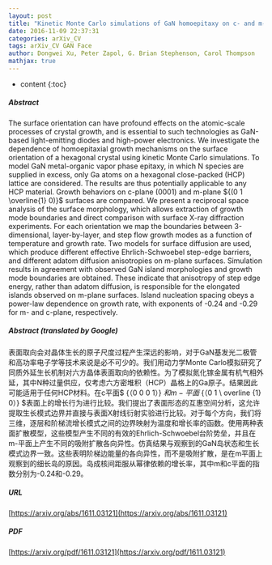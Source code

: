 ```yaml
---
layout: post
title: "Kinetic Monte Carlo simulations of GaN homoepitaxy on c- and m-plane surfaces"
date: 2016-11-09 22:37:31
categories: arXiv_CV
tags: arXiv_CV GAN Face
author: Dongwei Xu, Peter Zapol, G. Brian Stephenson, Carol Thompson
mathjax: true
---
```


* content
{:toc}

##### Abstract
The surface orientation can have profound effects on the atomic-scale processes of crystal growth, and is essential to such technologies as GaN-based light-emitting diodes and high-power electronics. We investigate the dependence of homoepitaxial growth mechanisms on the surface orientation of a hexagonal crystal using kinetic Monte Carlo simulations. To model GaN metal-organic vapor phase epitaxy, in which N species are supplied in excess, only Ga atoms on a hexagonal close-packed (HCP) lattice are considered. The results are thus potentially applicable to any HCP material. Growth behaviors on c-plane ${(0 0 0 1)}$ and m-plane ${(0 1 \overline{1} 0)}$ surfaces are compared. We present a reciprocal space analysis of the surface morphology, which allows extraction of growth mode boundaries and direct comparison with surface X-ray diffraction experiments. For each orientation we map the boundaries between 3-dimensional, layer-by-layer, and step flow growth modes as a function of temperature and growth rate. Two models for surface diffusion are used, which produce different effective Ehrlich-Schwoebel step-edge barriers, and different adatom diffusion anisotropies on m-plane surfaces. Simulation results in agreement with observed GaN island morphologies and growth mode boundaries are obtained. These indicate that anisotropy of step edge energy, rather than adatom diffusion, is responsible for the elongated islands observed on m-plane surfaces. Island nucleation spacing obeys a power-law dependence on growth rate, with exponents of -0.24 and -0.29 for m- and c-plane, respectively.

##### Abstract (translated by Google)
表面取向会对晶体生长的原子尺度过程产生深远的影响，对于GaN基发光二极管和高功率电子学等技术来说是必不可少的。我们用动力学Monte Carlo模拟研究了同质外延生长机制对六方晶体表面取向的依赖性。为了模拟氮化镓金属有机气相外延，其中N种过量供应，仅考虑六方密堆积（HCP）晶格上的Ga原子。结果因此可能适用于任何HCP材料。在c平面$ {（0 0 0 1）} $和m-平面$ {（0 1 \ overline {1} 0）} $表面上的增长行为进行比较。我们提出了表面形态的互惠空间分析，这允许提取生长模式边界并直接与表面X射线衍射实验进行比较。对于每个方向，我们将三维，逐层和阶梯流增长模式之间的边界映射为温度和增长率的函数。使用两种表面扩散模型，这些模型产生不同的有效的Ehrlich-Schwoebel台阶势垒，并且在m-平面上产生不同的吸附扩散各向异性。仿真结果与观察到的GaN岛状态和生长模式边界一致。这些表明阶梯边能量的各向异性，而不是吸附扩散，是在m平面上观察到的细长岛的原因。岛成核间距服从幂律依赖的增长率，其中m和c平面的指数分别为-0.24和-0.29。

##### URL
[https://arxiv.org/abs/1611.03121](https://arxiv.org/abs/1611.03121)

##### PDF
[https://arxiv.org/pdf/1611.03121](https://arxiv.org/pdf/1611.03121)

